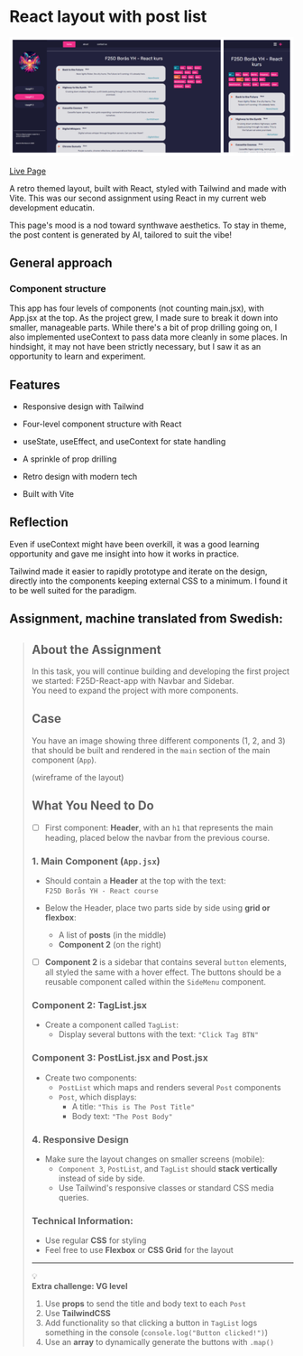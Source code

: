 # React layout with post list

![Preview of layout](preview.png)

[Live Page](https://linneatoth.github.io/react_components/)

A retro themed layout, built with React, styled with Tailwind and made with Vite. This was our second assignment using React in my current web development educatin. 

This page's mood is a nod toward synthwave aesthetics. To stay in theme, the post content is generated by AI, tailored to suit the vibe! 

## General approach

### Component structure
This app has four levels of components (not counting main.jsx), with App.jsx at the top. As the project grew, I made sure to break it down into smaller, manageable parts. While there's a bit of prop drilling going on, I also implemented useContext to pass data more cleanly in some places. In hindsight, it may not have been strictly necessary, but I saw it as an opportunity to learn and experiment.

## Features

- Responsive design with Tailwind

- Four-level component structure with React

- useState, useEffect, and useContext for state handling

- A sprinkle of prop drilling

- Retro design with modern tech

- Built with Vite

## Reflection
Even if useContext might have been overkill, it was a good learning opportunity and gave me insight into how it works in practice.
  
Tailwind made it easier to rapidly prototype and iterate on the design, directly into the components keeping external CSS to a minimum. I found it to be well suited for the paradigm.


## Assignment, machine translated from Swedish:

> ## About the Assignment  
> In this task, you will continue building and developing the first project we started: F25D-React-app with Navbar and Sidebar.  
> You need to expand the project with more components.
> 
> ## Case  
> You have an image showing three different components (1, 2, and 3) that should be built and rendered in the `main` section of the main component (`App`).
> 
> (wireframe of the layout)
> 
> ## What You Need to Do  
> - [ ] First component: **Header**, with an `h1` that represents the main heading, placed below the navbar from the previous course.
> 
> ### 1. Main Component (`App.jsx`)
> 
> - Should contain a **Header** at the top with the text:  
>   `F25D Borås YH - React course`
> 
> - Below the Header, place two parts side by side using **grid or flexbox**:  
>   - A list of **posts** (in the middle)  
>   - **Component 2** (on the right)
> 
> - [ ] **Component 2** is a sidebar that contains several `button` elements, all styled the same with a hover effect. The buttons should be a reusable component called within the `SideMenu` component.
> 
> ### Component 2: **TagList.jsx**
> 
> - Create a component called `TagList`:  
>   - Display several buttons with the text: `"Click Tag BTN"`
> 
> ### Component 3: **PostList.jsx** and **Post.jsx**
> 
> - Create two components:  
>   - `PostList` which maps and renders several `Post` components  
>   - `Post`, which displays:  
>     - A title: `"This is The Post Title"`  
>     - Body text: `"The Post Body"`
> 
> ### 4. **Responsive Design**
> 
> - Make sure the layout changes on smaller screens (mobile):  
>   - `Component 3`, `PostList`, and `TagList` should **stack vertically** instead of side by side.  
>   - Use Tailwind's responsive classes or standard CSS media queries.
> 
> 
> ### Technical Information:
> 
> - Use regular **CSS** for styling  
> - Feel free to use **Flexbox** or **CSS Grid** for the layout
> 
> ---
> 💡  
> **Extra challenge: VG level**
> 1. Use **props** to send the title and body text to each `Post`  
> 2. Use **TailwindCSS**  
> 3. Add functionality so that clicking a button in `TagList` logs something in the console (`console.log("Button clicked!")`)  
> 4. Use an **array** to dynamically generate the buttons with `.map()`
